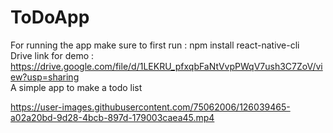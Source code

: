 # ToDoApp
For running the app make sure to first run : npm install react-native-cli <br/>
Drive link for demo : https://drive.google.com/file/d/1LEKRU_pfxqbFaNtVvpPWqV7ush3C7ZoV/view?usp=sharing <br/>
 A simple app to make a todo list



https://user-images.githubusercontent.com/75062006/126039465-a02a20bd-9d28-4bcb-897d-179003caea45.mp4


